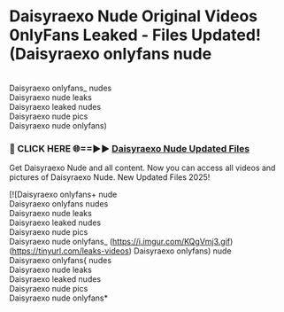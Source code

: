 # Daisyraexo Nude Original Videos 0nlyFans Leaked - Files Updated! (Daisyraexo onlyfans nude<br>
<br>
Daisyraexo onlyfans_ nudes<br>
Daisyraexo nude leaks<br>
Daisyraexo leaked nudes<br>
Daisyraexo nude pics<br>
Daisyraexo nude onlyfans)

<h3>🔴 CLICK HERE 🌐==►► <a href="https://tinyurl.com/leaks-videos" rel="nofollow">Daisyraexo Nude Updated Files</a></h3>

Get Daisyraexo Nude and all content. Now you can access all videos and pictures of Daisyraexo Nude. New Updated Files 2025!

[![Daisyraexo onlyfans+ nude<br>
Daisyraexo onlyfans nudes<br>
Daisyraexo nude leaks<br>
Daisyraexo leaked nudes<br>
Daisyraexo nude pics<br>
Daisyraexo nude onlyfans_
(https://i.imgur.com/KQgVmj3.gif)(https://tinyurl.com/leaks-videos)
Daisyraexo onlyfans) nude<br>
Daisyraexo onlyfans{ nudes<br>
Daisyraexo nude leaks<br>
Daisyraexo leaked nudes<br>
Daisyraexo nude pics<br>
Daisyraexo nude onlyfans*